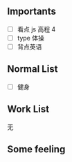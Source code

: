 ## Importants
- [ ] 看点 js 高程 4
- [ ] type 体操
- [ ] 背点英语

## Normal List
- [ ] 健身

## Work List
无

## Some feeling
